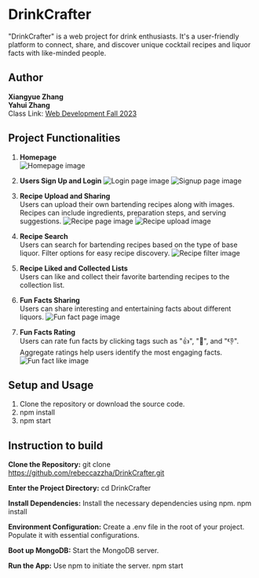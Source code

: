 # DrinkCrafter

"DrinkCrafter" is a web project for drink enthusiasts. It's a user-friendly platform to connect, share, and discover unique cocktail recipes and liquor facts with like-minded people.

## Author

**Xiangyue Zhang**  
**Yahui Zhang**  
Class Link: [Web Development Fall 2023](https://johnguerra.co/classes/webDevelopment_fall_2023/)

## Project Functionalities

1. **Homepage**  
   ![Homepage image](https://github.com/rebeccazzha/DrinkCrafter/blob/main/static/img/homepage.png)
   
2. **Users Sign Up and Login**
   ![Login page image](https://github.com/rebeccazzha/DrinkCrafter/blob/main/static/img/login.png)
   ![Signup page image](https://github.com/rebeccazzha/DrinkCrafter/blob/main/static/img/signup.png)

3. **Recipe Upload and Sharing**  
   Users can upload their own bartending recipes along with images. Recipes can include ingredients, preparation steps, and serving suggestions.
   ![Recipe page image](https://github.com/rebeccazzha/DrinkCrafter/blob/main/static/img/recipe.png)
   ![Recipe upload image](https://github.com/rebeccazzha/DrinkCrafter/blob/main/static/img/post-recipe.png)

4. **Recipe Search**  
   Users can search for bartending recipes based on the type of base liquor. Filter options for easy recipe discovery.
   ![Recipe filter image](https://github.com/rebeccazzha/DrinkCrafter/blob/main/static/img/recipe.png)

5. **Recipe Liked and Collected Lists**  
   Users can like and collect their favorite bartending recipes to the collection list.

6. **Fun Facts Sharing**  
   Users can share interesting and entertaining facts about different liquors.
   ![Fun fact page image](https://github.com/rebeccazzha/DrinkCrafter/blob/main/static/img/funfact.png)

7. **Fun Facts Rating**  
   Users can rate fun facts by clicking tags such as ":+1:", ":exploding_head:", and ":-1:". Aggregate ratings help users identify the most engaging facts.
   ![Fun fact like image](https://github.com/rebeccazzha/DrinkCrafter/blob/main/static/img/funfact.png)


## Setup and Usage

1. Clone the repository or download the source code.
2. npm install
3. npm start


## Instruction to build

**Clone the Repository:**
git clone https://github.com/rebeccazzha/DrinkCrafter.git

**Enter the Project Directory:**
cd DrinkCrafter

**Install Dependencies:**
Install the necessary dependencies using npm.
npm install

**Environment Configuration:**
Create a .env file in the root of your project. Populate it with essential configurations. 

**Boot up MongoDB:**
Start the MongoDB server.

**Run the App:**
Use npm to initiate the server.
npm start

